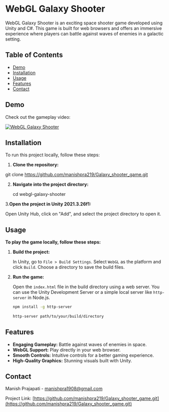 # WebGL Galaxy Shooter

WebGL Galaxy Shooter is an exciting space shooter game developed using Unity and C#. This game is built for web browsers and offers an immersive experience where players can battle against waves of enemies in a galactic setting.

## Table of Contents

- [Demo](#demo)
- [Installation](#installation)
- [Usage](#usage)
- [Features](#features)
- [Contact](#contact)

## Demo

Check out the gameplay video:

[![WebGL Galaxy Shooter](https://img.youtube.com/vi/KyOgxZDfAK0/0.jpg)](https://youtu.be/KyOgxZDfAK0?si=b5u239mlikMh5AAU)

## Installation

To run this project locally, follow these steps:

 1. **Clone the repository:**

   
   git clone https://github.com/manishpra219/Galaxy_shooter_game.git

2. **Navigate into the project directory:**
 
     
     cd webgl-galaxy-shooter
   
 3.**Open the project in Unity 2021.3.26f1:**

Open Unity Hub, click on "Add", and select the project directory to open it.

## Usage

**To play the game locally, follow these steps:**

1. **Build the project:**

   In Unity, go to `File > Build Settings`. Select `WebGL` as the platform and click `Build`. Choose a directory to save the build files.

2. **Run the game:**

   Open the `index.html` file in the build directory using a web server. You can use the Unity Development Server or a simple local server like `http-server` in Node.js.

   ```bash
   npm install -g http-server
  
   http-server path/to/your/build/directory

## Features

- **Engaging Gameplay:** Battle against waves of enemies in space.
- **WebGL Support:** Play directly in your web browser.
- **Smooth Controls:** Intuitive controls for a better gaming experience.
- **High-Quality Graphics:** Stunning visuals built with Unity.

## Contact

Manish Prajapati - [manishpra1908@gmail.com](mailto:manishpra1908@gmail.com)

Project Link: [https://github.com/manishpra219/Galaxy_shooter_game.git](https://github.com/manishpra219/Galaxy_shooter_game.git)

